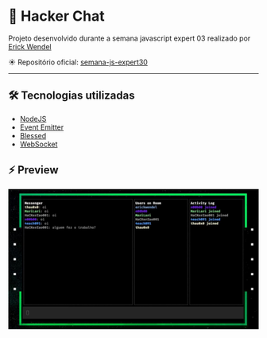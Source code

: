 # :speech_balloon: Hacker Chat

Projeto desenvolvido durante a semana javascript expert 03 realizado por [Erick Wendel](https://github.com/ErickWendel)

:sunny: Repositório oficial: [semana-js-expert30](https://github.com/ErickWendel/semana-js-expert30)

---

## :hammer_and_wrench: Tecnologias utilizadas

- [NodeJS](https://nodejs.org/en/)
- [Event Emitter](https://nodejs.org/api/events.html)
- [Blessed](https://www.npmjs.com/package/blessed)
- [WebSocket](https://developer.mozilla.org/pt-BR/docs/Web/API/WebSockets_API)

## :zap: Preview

<img src="./.github/hacker-chat-preview.jpg"> 
